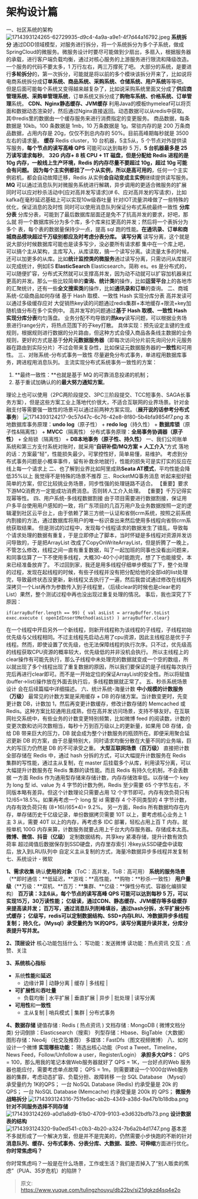 # 架构设计篇

一、社区系统的架构
![1714393124265-62729935-d9c4-4a9a-a9e1-4f7d44a16792.jpeg](./img/aSP_h4Fuw3qFfZjI/1714393124265-62729935-d9c4-4a9a-a9e1-4f7d44a16792-330355.jpeg)
**系统拆分**
通过DDD领域模型，对服务进行拆分，将一个系统拆分为多个子系统，做成SpringCloud的微服务。微服务设计时要尽可能做到少扇出，多扇入，根据服务器的承载，进行客户端负载均衡，通过对核心服务的上游服务进行限流和降级改造。
一个服务的代码不要太多，1 万行左右，两三万撑死了吧。
大部分的系统，是要进行**多轮拆分**的，第一次拆分，可能就是将以前的多个模块该拆分开来了，比如说将电商系统拆分成**订单系统、商品系统、采购系统、仓储系统、用户系统**等等吧。
但是后面可能每个系统又变得越来越复杂了，比如说采购系统里面又分成了**供应商管理系统、采购单管理系统**，订单系统又拆分成了**购物车系统、价格系统、订单管理**系统。
**CDN、Nginx静态缓存、JVM缓存**
利用Java的模板thymeleaf可以将页面和数据动态渲染好，然后通过Nginx直接返回。动态数据可以从redis中获取。其中redis里的数据由一个缓存服务来进行消费指定的变更服务。
商品数据，每条数据是 10kb。100 条数据是 1mb，10 万条数据是 1g。常驻内存的是 200 万条商品数据，占用内存是 20g，仅仅不到总内存的 50%。目前高峰期每秒就是 3500 左右的请求量。
**缓存**
Redis cluster，10 台机器，5主5从，5 个节点对外提供读写服务，**每个节点的读写高峰 QPS** 可能可以达到每秒 5 万，**5 台机器最多是 25 万读写请求每秒**。
**32G 内存+ 8 核 CPU + 1T **磁盘，但是分配给 **Redis 进程的是 10g 内存**，一般线上生产环境，Redis 的内存尽量不要超过 10g，超过 10g 可能会有问题。
因为每个主实例都挂了一个从实例，所以是**高可用的**，任何一个主实例宕机，都会自动故障迁移，Redis 从实例**会自动变成主实例**继续提供读写服务。
**MQ**
可以通过消息队列对微服务系统进行解耦，异步调用的更适合微服务的扩展
同时可以应对秒杀活动中[应对高并发写请求](# 6、应对高并发的写请求)，比如kafka在毫秒延迟基础上可以实现10w级吞吐量
针对IOT流量洪峰做了一些特殊的优化，保证消息的及时性
同时可以使用消息队列保证分布式系统最终一致性
**分库分表**
分库分表，可能到了最后数据库层面还是免不了抗高并发的要求，好吧，那么就 将一个数据库拆分为多个库，多个库来扛更高的并发；然后将一个表拆分为多个 表，每个表的数据量保持少一点，提高 sql 跑的性能。**在通讯录、订单和商城商品模块超过千万级别都应及时考虑分表分库。**
**读写分离**
读写分离，这个就是说大部分时候数据库可能也是读多写少，没必要所有请求都 集中在一个库上吧，可以搞个主从架构，主库写入，从库读取，搞一个读写分离。读流量太多的时候，还可以加更多的从库。比如**统计监控类的微服务**通过读写分离，只需访问从库就可以完成统计，例如ES
**ElasticSearch**
Elasticsearch，简称 es。es 是分布式的，可以随便扩容，分布式天然就可以支撑高并发，因为动不动就可以扩容加机器来扛更高的并发。那么一些比较简单的**查询、统计类**的操作，比如**运营平台**上的各地市的汇聚统计，还有一些**全文搜索类**的操作，比如**通讯录和订单**的查询。
二、商城系统-亿级商品如何存储
基于 Hash 取模、一致性 Hash 实现分库分表
高并发读可以通过多级缓存应对
大促销热key读的问题通过redis集群+本地缓存+限流+key加随机值分布在多个实例中。
高并发写的问题通过**基于 Hash 取模、一致性 Hash 实现分库分表**均匀落盘。
业务分配不均导致的**热key**读写问题，可以根据业务场景进行range分片，将热点范围下的子key打散。
具体实现：预先设定主键的生成规则，根据规则进行数据的分片路由，但这种方式会侵入商品各条线主数据的业务规则，更好的方式是基于**分片元数据服务器**（即每次访问分片前先询问分片元服务器在路由到实际分片）不过会带来复杂性，比如保证元数据服务器的**一致性**和可用性。
三、对账系统-分布式事务一致性
尽量避免分布式事务，单进程用数据库事务，跨进程用消息队列。
主流实现分布式系统事务一致性的方案：

1. **最终一致性：**也就是基于 MQ 的可靠消息投递的机制；
2. 基于重试加确认的的**最大努力通知方案**。

理论上也可以使用（2PC两阶段提交、3PC三阶段提交、TCC短事务、SAGA长事务方案），但是这些方案工业上落地代价很大，不适合互联网的业界场景。针对金融支付等需要强一致性的场景可以通过前两种方案实现。（**展开说的话参考分布式事务**）
![1714393124217-9c57d47c-6c76-42e8-8f80-5b4bfa9854f7.png](./img/aSP_h4Fuw3qFfZjI/1714393124217-9c57d47c-6c76-42e8-8f80-5b4bfa9854f7-777976.png)
本地数据库事务原理：**undo log**（原子性） + **redo log**（持久性） + **数据库锁**（原子性&隔离性） + **MVCC**（隔离性）
分布式事务原理：**全局事务协调器（原子性）** + 全局锁（隔离性） + **DB本地事务（原子性、持久性）**
一、我们公司账单系统和第三方支付系统对账时，就采用“**自研补偿/MQ方案 + 人工介入**”方式
落地的话：方案最“轻”，性能损失最少。可掌控性好，简单易懂，易维护。
考虑到分布式事务问题是小概率事件，留有补救余地就行，性能的损失可是实打实的反应在线上每一个请求上
二、也了解到业界比如阿里成熟**Seata AT模式**，平均性能会降低35%以上
我觉得不是特殊的场景不推荐
三、RocketMQ事务消息
听起来挺好挺简单的方案，但它比较挑业务场景，同步性强的处理链路不适合。
【重要】要求下游MQ消费方一定能成功消费消息。否则转人工介入处理。
【重要】千万记得实现幂等性。
四、用户系统-多线程数据割接
由于项目需要进行数据割接，保证用户多平台使用用户感知的一致，将广东项目的几百万用户及业务数据按照一定的逻辑灌到社区云平台上，由于依赖了第三方统一认证和省侧crm系统，按照之前系统内割接的方法，通过数据库将用户的唯一标识查出来然后使用多线程向省侧crm系统获取结果。
但是测试的过程中，发现每个线程请求的数据发生了错乱，导致每个请求处理的数据有重复，于是立即停止了脚本，当时怀疑是多线程对资源并发访问导致的，于是把ArrayList 改成了CopyOnWriteArrayList，但是折腾了一晚上，不管怎么修改，线程之间一直有重复数据，叫了一起加班的同事也没看出问题来，和同事估算了一下不使用多线程，大概30-40个小时能跑完，想了下也能接受，本来已经准备放弃了。
不过回到家，我还是用多线程仔细单步模拟了下，整个处理的过程，发现在起线程的时候，有些子线程并没有把分配给他的全部id的list处理完，导致最终状态没更新，新线程又去执行了一遍，然后我尝试通过修改在线程外深拷贝一个List再作为参数传入到子线程里，（后续clear的时候也是clear老的List）果然，整个测试过程中再也没出现过重复处理的情况。
事后，我也深究了下原因：
```
if(arrayBuffer.length == 99) { val asList = arrayBuffer.toList exec.execute ( openIdInsertMethod(asList) ) arrayBuffer.clear}
```
在一个线程中开启另外一个新线程，则新开线程称为该线程的子线程，子线程初始优先级与父线程相同。不过主线程先启动占用了cpu资源，因此主线程总是优于子线程。然而，即使设置了优先级，也无法保障线程的执行次序。只不过，优先级高的线程获取CPU资源的概率较大，优先级低的并非没机会执行。
所以主线程上的clear操作有可能先执行，那么子线程中未处理完的数据就变成一个空的数组，所以就出现了多个线程出现了重复数据的原因，所以我们要保证的是子线程每次执行完后再进行clear即可。而不是一开始定位的保证ArrayList的安全性。所以将赋值(buffer->list)操作放在外面去执行后，多线程数据就正常了。
五、秒杀系统场景设计
会在后续篇幅中详细描述。
六、统计系统-海量计数
**中小规模的计数服务（万级）**
最常见的计数方案是采用缓存 + DB 的存储方案。当计数变更时，先变更计数 DB，计数加 1，然后再变更计数缓存，修改计数存储的 Memcached 或 Redis。这种方案比较通用且成熟，但在高并发访问场景，支持不够友好。在互联网社交系统中，有些业务的计数变更特别频繁，比如微博 feed 的阅读数，计数的变更次数和访问次数相当，每秒十万到百万级以上的更新量，如果用 DB 存储，会给 DB 带来巨大的压力，DB 就会成为整个计数服务的瓶颈所在。即便采用聚合延迟更新 DB 的方案，由于总量特别大，同时请求均衡分散在大量不同的业务端，巨大的写压力仍然是 DB 的不可承受之重。
**大型互联网场景（百万级）**
直接把计数全部存储在 Redis 中，通过 hash 分拆的方式，可以大幅提升计数服务在 Redis 集群的写性能，通过主从复制，在 master 后挂载多个从库，利用读写分离，可以大幅提升计数服务在 Redis 集群的读性能。而且 Redis 有持久化机制，不会丢数据
一方面 Redis 作为通用型存储来存储计数，内存存储效率低。以存储一个 key 为 long 型 id、value 为 4 字节的计数为例，Redis 至少需要 65 个字节左右，不同版本略有差异。但这个计数理论只需要占用 12 个字节即可。内存有效负荷只有 12/65=18.5%。如果再考虑一个 long 型 id 需要存 4 个不同类型的 4 字节计数，内存有效负荷只有 (8+16)/(65*4)= 9.2%。
另一方面，Redis 所有数据均存在内存，单存储历史千亿级记录，单份数据拷贝需要 10T 以上，要考虑核心业务上 1 主 3 从，需要 40T 以上的内存，再考虑多 IDC 部署，轻松占用上百 T 内存。就按单机 100G 内存来算，计数服务就要占用上千台大内存服务器。存储成本太高。
**微博、微信、抖音（亿级）**
定制数据结构，共享key 紧凑存储，提升计数有效负荷率
超过阈值后数据保存到SSD硬盘，内存里存索引
冷key从SSD硬盘中读取后，放入到LRU队列中
自定义主从复制的方式，海量冷数据异步多线程并发复制
七、系统设计 - 微软

**1、需求收集**
确认**使用的对象**（ToC：高并发，ToB：高可用）
**系统的服务场景**（**即时通信：**低延迟，**游戏：**高性能，**购物：**秒杀-一致性）
**用户量级**（**万级：**双机、**百万：**集群、**亿级：**弹性分布式、容器化编排架构）
**百万读：**3主6从，**每个节点的读写高峰 QPS **可能可以达到每秒 5 万，可以实现15万，30万读性能；
**亿级读**，通过CDN、静态缓存、JVM缓存等多级缓存来提高读并发；
**百万写**，通过消息队列削峰填谷，通过hash分拆，水平扩展分布式缓存；
**亿级写**，redis可以定制数据结构、SSD+内存LRU、冷数据异步多线程复制；
持久化，（Mysql）承受量约为 1K的QPS，读写分离提升**读并发**，分库分表提升**写并发。**

**2、顶层设计**
核心功能包括什么：
写功能：发送微博
读功能：热点资讯
交互：点赞、关注

**3、系统核心指标**

- 系统**性能**和**延迟**
   - 边缘计算 | 动静分离 | 缓存 | 多线程 |
- **可扩展性**和**吞吐量**
   - 负载均衡 | 水平扩展 | 垂直扩展 | 异步 | 批处理 | 读写分离
- **可用性**和**一致性**
   - 主从复制 | 哨兵模式 | 集群 | 分布式事务



**4、数据存储**
键值存储 : Redis ( 热点资讯 )
文档存储 : MongoDB ( 微博文档分类)
分词倒排：Elasticsearch（搜索）
列型存储：Hbase、BigTable（大数据）
图形存储：Neo4j （社交及推荐）
多媒体：FastDfs（图文视频微博）
八、如何设计一个微博
**实现哪些功能：**
筛选出核心功能（Post a Tweet，Timeline，News Feed，Follow/Unfollow a user，Register/Login）
**承担多大QPS：**
QPS = 100，那么用我的笔记本做Web服务器就好了
QPS = 1K，一台好点的Web 服务器也能应付，需要考虑单点故障；
QPS = 1m，则需要建设一个1000台Web服务器的集群，考虑动态扩容、负载分担、故障转移
一台 SQL Database （Mysql）承受量约为 1K的QPS；
一台 NoSQL Database (Redis) 约承受量是 20k 的 QPS；
一台 NoSQL Database (Memcache) 约承受量是 200k 的 QPS；
**微服务战略拆分**
![1714393124316-751fe6ac-ab2b-4349-a38d-9a47b1b18dba.png](./img/aSP_h4Fuw3qFfZjI/1714393124316-751fe6ac-ab2b-4349-a38d-9a47b1b18dba-882477.png)
**针对不同服务选择不同存储**
![1714393124269-a0d1a8d9-61b0-4709-9103-e3d632bdfb73.png](./img/aSP_h4Fuw3qFfZjI/1714393124269-a0d1a8d9-61b0-4709-9103-e3d632bdfb73-092418.png)
**设计数据表的结构**
![1714393124320-9a0ed541-c0b3-4b20-a324-7b6a2b4d1747.png](./img/aSP_h4Fuw3qFfZjI/1714393124320-9a0ed541-c0b3-4b20-a324-7b6a2b4d1747-895881.png)
基本差不多就形成了一个解决方案，但是并不是完美的，仍然需要小步快跑的不断的针对**消息队列、缓存、分布式事务、分表分库、大数据、监控、可伸缩**方面进行优化。
**你时常焦虑吗？**

你时常焦虑吗？一般是在什么场景，工作或生活？我们是否掉入了“别人贩卖的焦虑”（PUA、35岁危机）的陷阱？





> 原文: <https://www.yuque.com/tulingzhouyu/db22bv/si21dgkzd4sq4e2o>